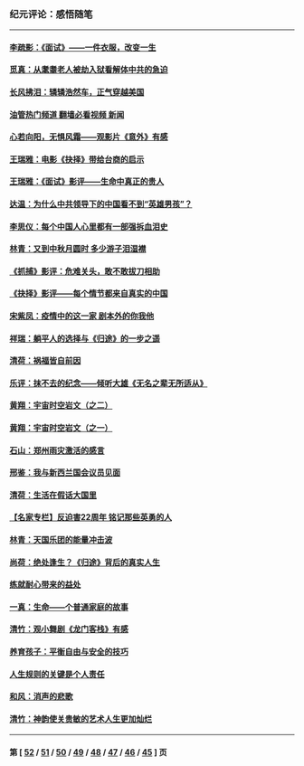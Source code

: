 ### 纪元评论：感悟随笔
---
#### [李疏影：《面试》——一件衣服，改变一生](../../pages/nsc1035/n13292494.md?10140330) 
#### [觅真：从耄耋老人被劫入狱看解体中共的急迫](../../pages/nsc1035/n13284545.md?10140330) 
#### [长风拂泪：辚辚浩然车，正气穿越美国](../../pages/nsc1035/n13284280.md?10140330) 
#### [油管热门频道 翻墙必看视频 新闻](ok?10140330)
#### [心若向阳，无惧风霜——观影片《意外》有感](../../pages/nsc1035/n13275318.md?10140330) 
#### [王瑞雅：电影《抉择》带给台商的启示](../../pages/nsc1035/n13274064.md?10140330) 
#### [王瑞雅：《面试》影评——生命中真正的贵人](../../pages/nsc1035/n13260528.md?10140330) 
#### [达温：为什么中共领导下的中国看不到“英雄男孩”？](../../pages/nsc1035/n13257099.md?10140330) 
#### [李思仪：每个中国人心里都有一部强拆血泪史](../../pages/nsc1035/n13249632.md?10140330) 
#### [林青：又到中秋月圆时 多少游子泪湿襟](../../pages/nsc1035/n13245916.md?10140330) 
#### [《抓捕》影评：危难关头，敢不敢拔刀相助](../../pages/nsc1035/n13244251.md?10140330) 
#### [《抉择》影评——每个情节都来自真实的中国](../../pages/nsc1035/n13242564.md?10140330) 
#### [宋紫凤：疫情中的这一家 剧本外的你我他](../../pages/nsc1035/n13242358.md?10140330) 
#### [祥瑞：躺平人的选择与《归途》的一步之遥](../../pages/nsc1035/n13213201.md?10140330) 
#### [清荷：祸福皆自前因](../../pages/nsc1035/n13213177.md?10140330) 
#### [乐评：抹不去的纪念——倾听大雄《无名之辈无所适从》](../../pages/nsc1035/n13163359.md?10140330) 
#### [黄翔：宇宙时空岩文（之二）](../../pages/nsc1035/n13141116.md?10140330) 
#### [黄翔：宇宙时空岩文（之一）](../../pages/nsc1035/n13140355.md?10140330) 
#### [石山：郑州雨灾激活的感言](../../pages/nsc1035/n13135372.md?10140330) 
#### [邢鉴：我与新西兰国会议员见面](../../pages/nsc1035/n13111626.md?10140330) 
#### [清荷：生活在假话大国里](../../pages/nsc1035/n13103916.md?10140330) 
#### [【名家专栏】反迫害22周年 铭记那些英勇的人](../../pages/nsc1035/n13102771.md?10140330) 
#### [林青：天国乐团的能量冲击波](../../pages/nsc1035/n13099634.md?10140330) 
#### [尚荷：绝处逢生？《归途》背后的真实人生](../../pages/nsc1035/n13099470.md?10140330) 
#### [练就耐心带来的益处](../../pages/nsc1035/n13081876.md?10140330) 
#### [一真：生命——个普通家庭的故事](../../pages/nsc1035/n13075782.md?10140330) 
#### [清竹：观小舞剧《龙门客栈》有感](../../pages/nsc1035/n13069850.md?10140330) 
#### [养育孩子：平衡自由与安全的技巧](../../pages/nsc1035/n13054510.md?10140330) 
#### [人生规则的关键是个人责任](../../pages/nsc1035/n13053252.md?10140330) 
#### [和风：消声的悲歌](../../pages/nsc1035/n13051994.md?10140330) 
#### [清竹：神韵使关贵敏的艺术人生更加灿烂](../../pages/nsc1035/n13038731.md?10140330) 

---
#### 第 [ [52](./52.md?10140330) / [51](./51.md?10140330) / [50](./50.md?10140330) / [49](./49.md?10140330) / [48](./48.md?10140330) / [47](./47.md?10140330) / [46](./46.md?10140330) / [45](./45.md?10140330) ] 页
